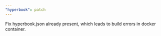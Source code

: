 ```yaml
---
"hyperbook": patch
---
```


Fix hyperbook.json already present, which leads to build errors in docker container.

